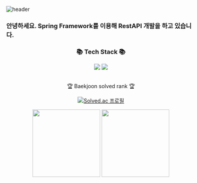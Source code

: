 ![header](https://capsule-render.vercel.app/api?type=wave&color=auto&height=300&section=header&text=Dongwoongkim%20github.&fontSize=70)
### 안녕하세요. Spring Framework를 이용해 RestAPI 개발을 하고 있습니다. 
<div align=center>
	<h3>📚 Tech Stack 📚</h3>
</div>
<div align="center">
	<img src="https://img.shields.io/badge/Java-007396?style=flat&logo=Conda-Forge&logoColor=white" />
	<img src="https://img.shields.io/badge/Spring-6DB33F?style=flat&logo=Spring&logoColor=white" />
	<br>
</div>
<br>
<div align=center>
	<p>🏆 Baekjoon solved rank 🏆</p>

[![Solved.ac 프로필](http://mazassumnida.wtf/api/v2/generate_badge?boj=kdo6301)](https://solved.ac/kdo6301)
	
</div>

<div align="center">
<p>
  <img height="180em" src="https://github-readme-stats.vercel.app/api?username=dongwoongkim&show_icons=true&include_all_commits=true&bg_color=30,e96443,904e95&title_color=fff&text_color=fff">
  <img height="180em" src="https://github-readme-stats.vercel.app/api/top-langs/?username=dongwoongkim&layout=compact&bg_color=30,e96443,904e95&title_color=fff&text_color=fff">
</p>
	</div>

